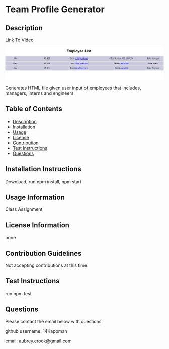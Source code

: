 # Team Profile Generator 

## Description
[Link To Video](https://watch.screencastify.com/v/o1nZy0jum2H4HZo1cmHO)

![screenshot](/Screenshot.png)

Generates HTML file given user input of employees that includes, managers, interns and engineers. 

## Table of Contents

- [Description](#description)
- [Installation](#installation-instructions)
- [Usage](#usage-information)
- [License](#license-information)
- [Contribution](#contribution-guidelines)
- [Test Instructions](#test-instructions)
- [Questions](#questions)


## Installation Instructions

Download, run npm install, npm start

## Usage Information

Class Assignment 

## License Information

none

## Contribution Guidelines

Not accepting contributions at this time.

## Test Instructions

run npm test

## Questions 

Please contact the email below with questions

github username: 14Kappman

email: aubrey.crook@gmail.com
